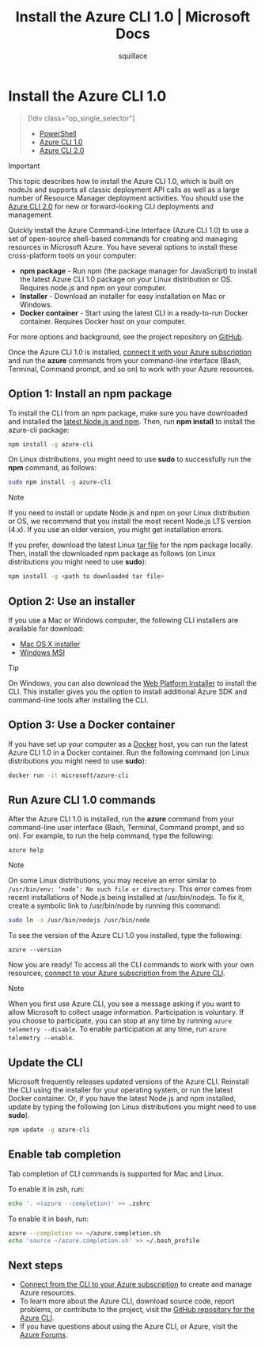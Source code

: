 ﻿---
title: Install the Azure CLI 1.0 | Microsoft Docs
description: Install the Azure CLI 1.0 for Mac, Linux, and Windows to start using Azure services
editor: ''
manager: timlt
documentationcenter: ''
author: squillace
services: virtual-machines-linux,virtual-network,storage,azure-resource-manager
tags: azure-resource-manager,azure-service-management

ms.assetid: bdb776c8-7a76-4f3a-887c-236b4fffee10
ms.service: multiple
ms.workload: multiple
ms.tgt_pltfrm: command-line-interface
ms.devlang: na
ms.topic: article
ms.date: 03/20/2017
ms.author: rasquill

---
# Install the Azure CLI 1.0
> [!div class="op_single_selector"]
> * [PowerShell](/powershell/azure/overview)
> * [Azure CLI 1.0](cli-install-nodejs.md)
> * [Azure CLI 2.0](/cli/azure/install-azure-cli)

> [!IMPORTANT]
> This topic describes how to install the Azure CLI 1.0, which is built on nodeJs and supports all classic deployment API calls as well as a large number of Resource Manager deployment activities. You should use the [Azure CLI 2.0](/cli/azure/overview) for new or forward-looking CLI deployments and management.

Quickly install the Azure Command-Line Interface (Azure CLI 1.0) to use a set of open-source shell-based commands for creating and managing resources in Microsoft Azure. You have several options to install these cross-platform tools on your computer:

* **npm package** - Run npm (the package manager for JavaScript) to install the latest Azure CLI 1.0 package on your Linux distribution or OS. Requires node.js and npm on your computer.
* **Installer** - Download an installer for easy installation on Mac or Windows.
* **Docker container** - Start using the latest CLI in a ready-to-run Docker container. Requires Docker host on your computer.

For more options and background, see the project repository on [GitHub](https://github.com/azure/azure-xplat-cli).

Once the Azure CLI 1.0 is installed, [connect it with your Azure subscription](xplat-cli-connect.md) and run the **azure** commands from your command-line interface (Bash, Terminal, Command prompt, and so on) to work with your Azure resources.

## Option 1: Install an npm package
To install the CLI from an npm package, make sure you have downloaded and installed the [latest Node.js and npm](https://nodejs.org/en/download/package-manager/). Then, run **npm install** to install the azure-cli package:

```bash
npm install -g azure-cli
```

On Linux distributions, you might need to use **sudo** to successfully run the **npm** command, as follows:

```bash
sudo npm install -g azure-cli
```

> [!NOTE]
> If you need to install or update Node.js and npm on your Linux distribution or OS, we recommend that you install the most recent Node.js LTS version (4.x). If you use an older version, you might get installation errors.

If you prefer, download the latest Linux [tar file][linux-installer] for the npm package locally. Then, install the downloaded npm package as follows (on Linux distributions you might need to use **sudo**):

```bash
npm install -g <path to downloaded tar file>
```

## Option 2: Use an installer
If you use a Mac or Windows computer, the following CLI installers are available for download:

* [Mac OS X installer][mac-installer]
* [Windows MSI][windows-installer]

> [!TIP]
> On Windows, you can also download the [Web Platform Installer](https://go.microsoft.com/?linkid=9828653) to install the CLI. This installer gives you the option to install additional Azure SDK and command-line tools after installing the CLI.

## Option 3: Use a Docker container
If you have set up your computer as a [Docker](https://docs.docker.com/engine/understanding-docker/) host, you can run the latest Azure CLI 1.0 in a Docker container. Run the following command (on Linux distributions you might need to use **sudo**):

```bash
docker run -it microsoft/azure-cli
```

## Run Azure CLI 1.0 commands
After the Azure CLI 1.0 is installed, run the **azure** command from your command-line user interface (Bash, Terminal, Command prompt, and so on). For example, to run the help command, type the following:

```azurecli
azure help
```

> [!NOTE]
> On some Linux distributions, you may receive an error similar to `/usr/bin/env: ‘node’: No such file or directory`. This error comes from recent installations of Node.js being installed at /usr/bin/nodejs. To fix it, create a symbolic link to /usr/bin/node by running this command:

```bash
sudo ln -s /usr/bin/nodejs /usr/bin/node
```

To see the version of the Azure CLI 1.0 you installed, type the following:

```azurecli
azure --version
```

Now you are ready! To access all the CLI commands to work with your own resources, [connect to your Azure subscription from the Azure CLI](xplat-cli-connect.md).

> [!NOTE]
> When you first use Azure CLI, you see a message asking if you want to allow Microsoft to collect usage information. Participation is voluntary. If you choose to participate, you can stop at any time by running `azure telemetry --disable`. To enable participation at any time, run `azure telemetry --enable`.

## Update the CLI
Microsoft frequently releases updated versions of the Azure CLI. Reinstall the CLI using the installer for your operating system, or run the latest Docker container. Or, if you have the latest Node.js and npm installed, update by typing the following (on Linux distributions you might need to use **sudo**).

```bash
npm update -g azure-cli
```

## Enable tab completion
Tab completion of CLI commands is supported for Mac and Linux.

To enable it in zsh, run:

```bash
echo '. <(azure --completion)' >> .zshrc
```

To enable it in bash, run:

```bash
azure --completion >> ~/azure.completion.sh
echo 'source ~/azure.completion.sh' >> ~/.bash_profile
```


## Next steps
* [Connect from the CLI to your Azure subscription](xplat-cli-connect.md) to create and manage Azure resources.
* To learn more about the Azure CLI, download source code, report problems, or contribute to the project, visit the [GitHub repository for the Azure CLI](https://github.com/azure/azure-xplat-cli).
* If you have questions about using the Azure CLI, or Azure, visit the [Azure Forums](https://social.msdn.microsoft.com/Forums/en-US/home?forum=azurescripting).


[mac-installer]: http://aka.ms/mac-azure-cli
[windows-installer]: http://aka.ms/webpi-azure-cli
[linux-installer]: http://aka.ms/linux-azure-cli
[cliasm]: /cli/azure/get-started-with-az-cli2
[cliarm]: ./virtual-machines/azure-cli-arm-commands.md
